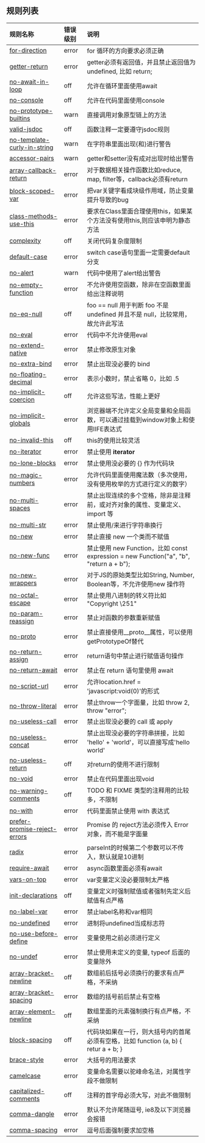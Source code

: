 ## 规则列表

| 规则名称        | 错误级别           | 说明  |
| :------------- |:-------------| :-----|
| [for-direction](https://eslint.org/docs/rules/for-direction) | error | for 循环的方向要求必须正确 |
| [getter-return](https://eslint.org/docs/rules/getter-return)      | error | getter必须有返回值，并且禁止返回值为undefined, 比如 return;  |
| [no-await-in-loop](https://eslint.org/docs/rules/no-await-in-loop)| off | 允许在循环里面使用await |
| [no-console](https://eslint.org/docs/rules/no-console) | off | 允许在代码里面使用console |
| [no-prototype-builtins](https://eslint.org/docs/rules/no-prototype-builtins) | warn | 直接调用对象原型链上的方法 |
| [valid-jsdoc](https://eslint.org/docs/rules/valid-jsdoc) | off | 函数注释一定要遵守jsdoc规则 |
| [no-template-curly-in-string](https://eslint.org/docs/rules/no-template-curly-in-string) | warn | 在字符串里面出现{和}进行警告 |
| [accessor-pairs](https://eslint.org/docs/rules/accessor-pairs) | warn | getter和setter没有成对出现时给出警告 |
| [array-callback-return](https://eslint.org/docs/rules/array-callback-return) | error | 对于数据相关操作函数比如reduce, map, filter等，callback必须有return |
| [block-scoped-var](https://eslint.org/docs/rules/block-scoped-var) | error | 把var关键字看成块级作用域，防止变量提升导致的bug |
| [class-methods-use-this](https://eslint.org/docs/rules/class-methods-use-this) | error | 要求在Class里面合理使用this，如果某个方法没有使用this,则应该申明为静态方法 |
| [complexity](https://eslint.org/docs/rules/complexity) | off | 关闭代码复杂度限制 |
| [default-case](https://eslint.org/docs/rules/default-case) | error | switch case语句里面一定需要default分支 |
| [no-alert](https://eslint.org/docs/rules/no-alert) | warn | 代码中使用了alert给出警告 |
| [no-empty-function](https://eslint.org/docs/rules/no-empty-function) | error | 不允许使用空函数，除非在空函数里面给出注释说明 |
| [no-eq-null](https://eslint.org/docs/rules/no-eq-null)| off | foo == null 用于判断 foo 不是 undefined 并且不是 null，比较常用，故允许此写法|
| [no-eval](https://eslint.org/docs/rules/no-eval)| error | 代码中不允许使用eval |
| [no-extend-native](https://eslint.org/docs/rules/no-extend-native) | error | 禁止修改原生对象 |
| [no-extra-bind](https://eslint.org/docs/rules/no-extra-bind) | error | 禁止出现没必要的 bind |
| [no-floating-decimal](https://eslint.org/docs/rules/no-floating-decimal) | error | 表示小数时，禁止省略 0，比如 .5 |
| [no-implicit-coercion](https://eslint.org/docs/rules/no-implicit-coercion) | off | 允许这些写法，性能上更好 |
| [no-implicit-globals](https://eslint.org/docs/rules/no-implicit-globals) | error | 浏览器端不允许定义全局变量和全局函数，可以通过挂载到window对象上和使用IIFE表达式 |
| [no-invalid-this](https://eslint.org/docs/rules/no-invalid-this) | off | this的使用比较灵活 |
| [no-iterator](https://eslint.org/docs/rules/no-iterator) | error | 禁止使用 __iterator__ |
| [no-lone-blocks](https://eslint.org/docs/rules/no-lone-blocks) | error | 禁止使用没必要的 {} 作为代码块 |
| [no-magic-numbers](https://eslint.org/docs/rules/no-magic-numbers) | error | 允许代码里面使用魔法数（多次使用，没有使用枚举的方式进行定义的数字） |
| [no-multi-spaces](https://eslint.org/docs/rules/no-multi-spaces) | error | 禁止出现连续的多个空格，除非是注释前，或对齐对象的属性、变量定义、import 等 |
| [no-multi-str](https://eslint.org/docs/rules/no-multi-str) | error | 禁止使用/来进行字符串换行 |
| [no-new](https://eslint.org/docs/rules/no-new) | error | 禁止直接 new 一个类而不赋值 |
| [no-new-func](https://eslint.org/docs/rules/no-new-func) | error | 禁止使用 new Function，比如 const expression = new Function("a", "b", "return a + b"); |
| [no-new-wrappers](https://eslint.org/docs/rules/no-new-wrappers) | error | 对于JS的原始类型比如String, Number, Boolean等，不允许使用new 操作符 |
| [no-octal-escape](https://eslint.org/docs/rules/no-octal-escape) | error | 禁止使用八进制的转义符比如 "Copyright \251" |
| [no-param-reassign](https://eslint.org/docs/rules/no-param-reassign) | error |禁止对函数的参数重新赋值 |
| [no-proto](https://eslint.org/docs/rules/no-proto) | error | 禁止直接使用__proto__属性，可以使用getPrototypeOf替代 |
| [no-return-assign](https://eslint.org/docs/rules/no-return-assign) | error | return语句中禁止进行赋值语句操作 |
| [no-return-await](https://eslint.org/docs/rules/no-return-await) | error | 禁止在 return 语句里使用 await |
| [no-script-url](https://eslint.org/docs/rules/no-script-url) | error | 允许location.href = 'javascript:void(0)'的形式 |
| [no-throw-literal](https://eslint.org/docs/rules/no-throw-literal) | error | 禁止throw一个字面量，比如 throw 2, throw "error"; |
| [no-useless-call](https://eslint.org/docs/rules/no-useless-call) | error | 禁止出现没必要的 call 或 apply |
| [no-useless-concat](https://eslint.org/docs/rules/no-useless-concat) | error | 禁止出现没必要的字符串拼接，比如 'hello' + 'world'，可以直接写成'hello world' |
| [no-useless-return](https://eslint.org/docs/rules/no-useless-return) | off | 对return的使用不进行限制 |
| [no-void](https://eslint.org/docs/rules/no-void) | error | 禁止在代码里面出现void |
| [no-warning-comments](https://eslint.org/docs/rules/no-warning-comments) | off | TODO 和 FIXME 类型的注释用的比较多，不限制 |
| [no-with](https://eslint.org/docs/rules/no-with) | error | 代码里面禁止使用 with 表达式 |
| [prefer-promise-reject-errors](https://eslint.org/docs/rules/prefer-promise-reject-errors) | error | Promise 的 reject方法必须传入 Error 对象，而不能是字面量 |
| [radix](https://eslint.org/docs/rules/radix) | error | parseInt的时候第二个参数可以不传入，默认就是10进制 |
| [require-await](https://eslint.org/docs/rules/require-await) | error | async函数里面必须有await |
| [vars-on-top](https://eslint.org/docs/rules/vars-on-top) | error | var变量定义没必要限制太严格 |
| [init-declarations](https://eslint.org/docs/rules/init-declarations) | off | 变量定义时强制赋值或者强制先定义后赋值有点严格 |
| [no-label-var](https://eslint.org/docs/rules/no-label-var) | error | 禁止label名称和var相同 |
| [no-undefined](https://eslint.org/docs/rules/no-undefined) | error | 进制将undefined当成标志符 |
| [no-use-before-define](https://eslint.org/docs/rules/no-use-before-define) | error | 变量使用之前必须进行定义 |
| [no-undef](https://eslint.org/docs/rules/no-undef) | error | 禁止使用未定义的变量, typeof 后面的变量除外 |
| [array-bracket-newline](https://eslint.org/docs/rules/array-bracket-newline) | off | 数组前后括号必须换行的要求有点严格，不采纳 |
| [array-bracket-spacing](https://eslint.org/docs/rules/array-bracket-spacing) | error | 数组的括号前后禁止有空格 |
| [array-element-newline](https://eslint.org/docs/rules/array-element-newline) | off | 数组里面的元素强制换行有点严格，不采纳 |
| [block-spacing](https://eslint.org/docs/rules/block-spacing) | off | 代码块如果在一行，则大括号内的首尾必须有空格，比如 function (a, b) { retur a + b; } |
| [brace-style](https://eslint.org/docs/rules/brace-style) | error | 大括号的用法要求 |
| [camelcase](https://eslint.org/docs/rules/camelcase) | error | 变量命名需要以驼峰命名法，对属性字段不做限制 |
| [capitalized-comments](https://eslint.org/docs/rules/capitalized-comments) | off | 注释的首字母必须大写，对此不做限制 |
| [comma-dangle](https://eslint.org/docs/rules/comma-dangle) | error | 默认不允许尾随逗号, ie8及以下浏览器会报错 |
| [comma-spacing](https://eslint.org/docs/rules/comma-spacing) | error | 逗号后面强制要求加空格 |
